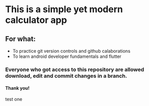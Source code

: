 # This is a simple yet modern calculator app

## For what:
- To practice git version controls and github calaborations
- To learn android developer fundamentals and flutter

### Everyone who got access to this repository are allowed download, edit and commit changes in a branch.

#### Thank you!

test one
